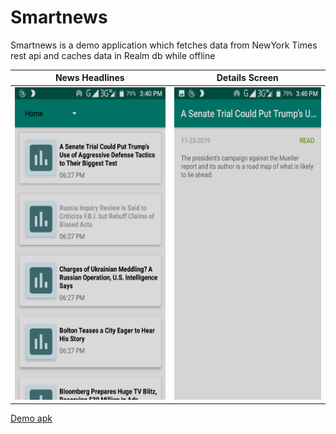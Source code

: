# Smartnews

Smartnews is a demo application which fetches data from NewYork Times rest api and caches data in Realm db while offline

News Headlines            |  Details Screen
:-------------------------:|:-------------------------:
<img src="https://github.com/Soumit38/Smartnews/blob/master/Screenshot_20191123-154041.png" width="300" height="500">  |  <img src="https://github.com/Soumit38/Smartnews/blob/master/Screenshot_20191123-154048.png" width="300" height="500">

[Demo apk](https://github.com/Soumit38/Smartnews/blob/master/app/release/app-release.apk)

